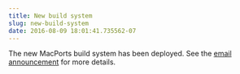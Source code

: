```yaml
---
title: New build system
slug: new-build-system
date: 2016-08-09 18:01:41.735562-07
---
```


The new MacPorts build system has been deployed. See the [email announcement](https://lists.macosforge.org/pipermail/macports-announce/2016-August/000036.html) for more details.
